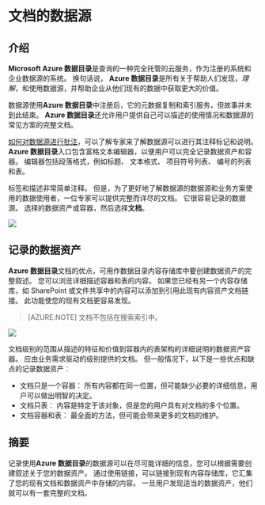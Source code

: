 <properties
    pageTitle="如何记录的数据源 |Microsoft Azure"
    description="如何文章突出显示如何记录在 Azure 数据目录中的数据资产。"
    services="data-catalog"
    documentationCenter=""
    authors="spelluru"
    manager="NA"
    editor=""
    tags=""/>
<tags
    ms.service="data-catalog"
    ms.devlang="NA"
    ms.topic="article"
    ms.tgt_pltfrm="NA"
    ms.workload="data-catalog"
    ms.date="09/13/2016"
    ms.author="spelluru"/>

# <a name="document-data-sources"></a>文档的数据源

## <a name="introduction"></a>介绍

**Microsoft Azure 数据目录**是查询的一种完全托管的云服务，作为注册的系统和企业数据源的系统。 换句话说， **Azure 数据目录**是所有关于帮助人们发现，*理解*，和使用数据源，并帮助企业从他们现有的数据中获取更大的价值。

数据源使用**Azure 数据目录**中注册后，它的元数据复制和索引服务，但故事并未到此结束。 **Azure 数据目录**还允许用户提供自己可以描述的使用情况和数据源的常见方案的完整文档。

[如何对数据源进行批注](data-catalog-how-to-annotate.md)，可以了解专家来了解数据源可以进行其注释标记和说明。 **Azure 数据目录**入口包含富格文本编辑器，以便用户可以完全记录数据资产和容器。 编辑器包括段落格式，例如标题、 文本格式、 项目符号列表、 编号的列表和表。

标签和描述非常简单注释。 但是，为了更好地了解数据源的数据源和业务方案使用的数据使用者，一位专家可以提供完整而详尽的文档。 它很容易记录的数据源。 选择的数据资产或容器，然后选择**文档**。

![](media\data-catalog-documentation\data-catalog-documentation.png)

## <a name="documenting-data-assets"></a>记录的数据资产

**Azure 数据目录**文档的优点，可用作数据目录内容存储库中要创建数据资产的完整叙述。 您可以浏览详细描述容器和表的内容。 如果您已经有另一个内容存储库，如 SharePoint 或文件共享中的内容可以添加到引用此现有内容资产文档链接。 此功能使您的现有文档更容易发现。

> [AZURE.NOTE] 文档不包括在搜索索引中。

![](media\data-catalog-documentation\data-catalog-documentation2.png)

文档级别的范围从描述的特征和价值到容器内的表架构的详细说明的数据资产容器。 应由业务需求驱动的级别提供的文档。 但一般情况下，以下是一些优点和缺点的记录数据资产︰

-   文档只是一个容器︰ 所有内容都在同一位置，但可能缺少必要的详细信息，用户可以做出明智的决定。
-   文档只表︰ 内容是特定于该对象，但是您的用户具有对文档的多个位置。
-   文档容器和表︰ 最全面的方法，但可能会带来更多的文档的维护。

## <a name="summary"></a>摘要

记录使用**Azure 数据目录**的数据源可以在尽可能详细的信息，您可以根据需要创建叙述关于您的数据资产。  通过使用链接，可以链接到现有内容存储库，它汇集了您的现有文档和数据资产中存储的内容。 一旦用户发现适当的数据资产，他们就可以有一套完整的文档。
